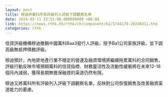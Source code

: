 ```yaml
---
layout: post
title: 穆迪將萬科所有評級列入評級下調觀察名單
date: 2024-03-11 22:51:08.000000000 +08:00
link: https://news.rthk.hk/rthk/ch/component/k2/1744179-20240311.htm
categories: rthk
---
```


信貸評級機構穆迪撤銷中國萬科Baa3發行人評級，授予Ba1公司家族評級，並下調高級無抵押債務評級。

穆迪預計，內地房地產行業不穩定的營運及融資環境將繼續拖累萬科的合同銷售，評級行動反映市場預期萬科的信貸指標、財務靈活性及流動性緩衝將在未來12-18個月內減弱，獲得長期無擔保融資的渠道仍然有限。

穆迪又將萬科所有評級列入評級下調觀察名單，反映對公司恢復銷售及改善融資渠道能力的憂慮。
